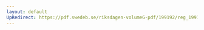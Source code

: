 ```yaml
---
layout: default
UpRedirect: https://pdf.swedeb.se/riksdagen-volumeG-pdf/199192/reg_199192/reg_199192_0653.pdf
---
```

